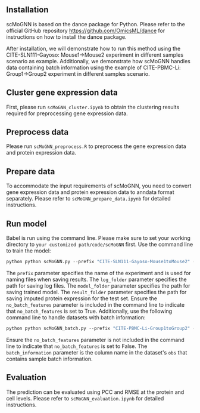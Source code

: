 ## Installation
scMoGNN is based on the dance package for Python. Please refer to the official GitHub repository <https://github.com/OmicsML/dance> for instructions on how to install the dance package.

After installation, we will demonstrate how to run this method using the CITE-SLN111-Gayoso: Mouse1→Mouse2 experiment in different samples scenario as example. Additionally, we demonstrate how scMoGNN handles data containing batch information using the example of CITE-PBMC-Li: Group1→Group2 experiment in different samples scenario.

## Cluster gene expression data
First, please run `scMoGNN_cluster.ipynb` to obtain the clustering results required for preprocessing gene expression data.

## Preprocess data
Please run `scMoGNN_preprocess.R` to preprocess the gene expression data and protein expression data.

## Prepare data
To accommodate the input requirements of scMoGNN, you need to convert gene expression data and protein expression data to anndata format separately. Please refer to `scMoGNN_prepare_data.ipynb` for detailed instructions.

## Run model
Babel is run using the command line. Please make sure to set your working directory to `your customized path/code/scMoGNN` first. Use the command line to train the model:
```python
python python scMoGNN.py --prefix "CITE-SLN111-Gayoso-Mouse1toMouse2" --subtask "openproblems_bmmc_cite_phase2_rna" --log_folder "your customized path/outputs/different samples/CITE-SLN111-Gayoso-Mouse1toMouse2/scMoGNN" --model_folder "your customized path/outputs/different samples/CITE-SLN111-Gayoso-Mouse1toMouse2/scMoGNN" --result_folder "your customized path/outputs/different samples/CITE-SLN111-Gayoso-Mouse1toMouse2/scMoGNN" --pathway --no_batch_features -inres -sb -sf -ws                                                                      
```
The `prefix` parameter specifies the name of the experiment and is used for naming files when saving results. The `log_folder` parameter specifies the path for saving log files. The `model_folder` parameter specifies the path for saving trained model. The `result_folder` parameter specifies the path for saving imputed protein expression for the test set. Ensure the `no_batch_features` parameter is included in the command line to indicate that `no_batch_features` is set to True.
Additionally, use the following command line to handle datasets with batch information:
```python
python python scMoGNN_batch.py --prefix "CITE-PBMC-Li-Group1toGroup2" --subtask "openproblems_bmmc_cite_phase2_rna" --log_folder "your customized path/outputs/different samples/CITE-PBMC-Li-Group1toGroup2/scMoGNN" --model_folder "your customized path/outputs/different samples/CITE-PBMC-Li-Group1toGroup2/scMoGNN" --result_folder "your customized path/outputs/different samples/CITE-PBMC-Li-Group1toGroup2/scMoGNN" --pathway -inres -sb -sf -ws --batch_information "donor"                                                                      
```
Ensure the `no_batch_features` parameter is not included in the command line to indicate that `no_batch_features` is set to False. The `batch_information` parameter is the column name in the dataset's `obs` that contains sample batch information.

## Evaluation
The prediction can be evaluated using PCC and RMSE at the protein and cell levels. Please refer to `scMoGNN_evaluation.ipynb` for detailed instructions.


